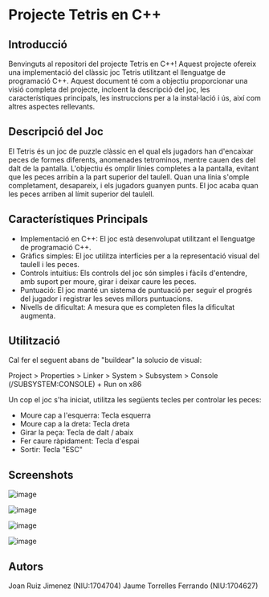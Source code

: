 # Projecte Tetris en C++ 

## Introducció

Benvinguts al repositori del projecte Tetris en C++! Aquest projecte ofereix una implementació del clàssic joc Tetris utilitzant el llenguatge de programació C++. Aquest document té com a objectiu proporcionar una visió completa del projecte, incloent la descripció del joc, les característiques principals, les instruccions per a la instal·lació i ús, així com altres aspectes rellevants.

## Descripció del Joc

El Tetris és un joc de puzzle clàssic en el qual els jugadors han d'encaixar peces de formes diferents, anomenades tetrominos, mentre cauen des del dalt de la pantalla. L'objectiu és omplir línies completes a la pantalla, evitant que les peces arribin a la part superior del taulell. Quan una línia s'omple completament, desapareix, i els jugadors guanyen punts. El joc acaba quan les peces arriben al límit superior del taulell.

## Característiques Principals

- Implementació en C++: El joc està desenvolupat utilitzant el llenguatge de programació C++.
- Gràfics simples: El joc utilitza interfícies per a la representació visual del taulell i les peces.
- Controls intuitius: Els controls del joc són simples i fàcils d'entendre, amb suport per moure, girar i deixar caure les peces.
- Puntuació: El joc manté un sistema de puntuació per seguir el progrés del jugador i registrar les seves millors puntuacions.
- Nivells de dificultat: A mesura que es completen files la dificultat augmenta.

## Utilització

Cal fer el seguent abans de "buildear" la solucio de visual:

Project > Properties > Linker > System > Subsystem > Console (/SUBSYSTEM:CONSOLE)
+
Run on x86

Un cop el joc s'ha iniciat, utilitza les següents tecles per controlar les peces:

- Moure cap a l'esquerra: Tecla esquerra
- Moure cap a la dreta: Tecla dreta
- Girar la peça: Tecla de dalt / abaix
- Fer caure ràpidament: Tecla d'espai
- Sortir: Tecla "ESC"

## Screenshots
![image](https://github.com/Jaume-Torrelles/TetrisProjectDefinitiu/assets/167409979/7a19ccf1-00ef-45c5-9104-3644e8cb7075)


![image](https://github.com/Jaume-Torrelles/TetrisProjectDefinitiu/assets/167409979/dedd9dc1-98e0-4b05-b64a-24db4f7adf6e)

![image](https://github.com/Jaume-Torrelles/TetrisProjectDefinitiu/assets/167409979/5f7eb5a8-3501-46fe-9f73-db2db737e1a7)

![image](https://github.com/Jaume-Torrelles/TetrisProjectDefinitiu/assets/167409979/1d4e08d3-0f42-4dc5-83d8-6db997175958)


## Autors

Joan Ruiz Jimenez (NIU:1704704) 
Jaume Torrelles Ferrando (NIU:1704627)
